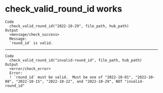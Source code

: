# check_valid_round_id works

    Code
      check_valid_round_id("2022-10-29", file_path, hub_path)
    Output
      <message/check_success>
      Message:
      `round_id` is valid.

---

    Code
      check_valid_round_id("invalid-round_id", file_path, hub_path)
    Output
      <error/check_error>
      Error:
      ! `round_id` must be valid.  Must be one of "2022-10-01", "2022-10-08", "2022-10-15", "2022-10-22", and "2022-10-29", NOT "invalid-round_id"

